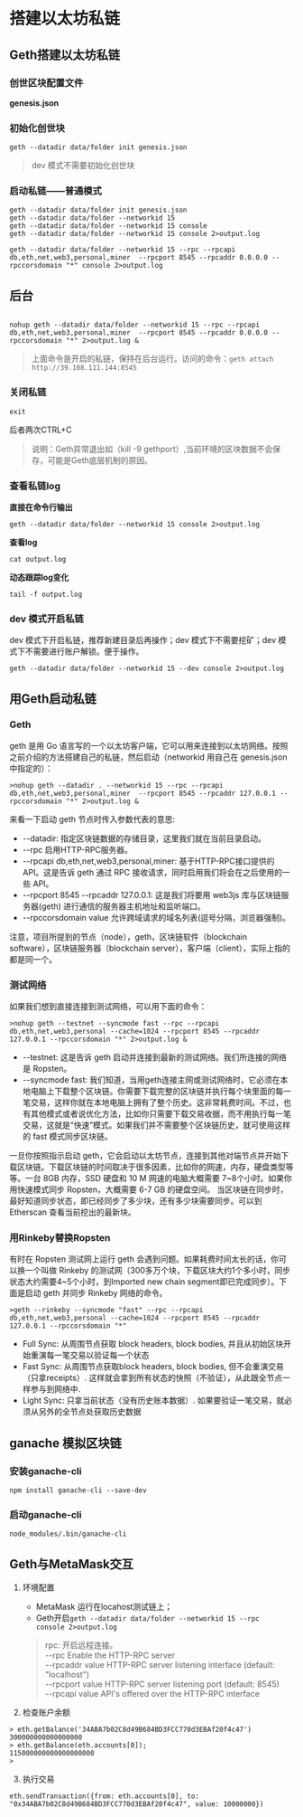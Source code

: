 # 搭建以太坊私链

## Geth搭建以太坊私链

### 创世区块配置文件

**genesis.json**




### 初始化创世块

```
geth --datadir data/folder init genesis.json
```
> dev 模式不需要初始化创世块
### 启动私链——普通模式

```
geth --datadir data/folder init genesis.json
geth --datadir data/folder --networkid 15
geth --datadir data/folder --networkid 15 console
geth --datadir data/folder --networkid 15 console 2>output.log
```
```
geth --datadir data/folder --networkid 15 --rpc --rpcapi db,eth,net,web3,personal,miner  --rpcport 8545 --rpcaddr 0.0.0.0 --rpccorsdomain "*" console 2>output.log
```
## 后台
```

nohup geth --datadir data/folder --networkid 15 --rpc --rpcapi db,eth,net,web3,personal,miner  --rpcport 8545 --rpcaddr 0.0.0.0 --rpccorsdomain "*" 2>output.log &
```
> 上面命令是开启的私链，保持在后台运行。访问的命令：`geth attach http://39.108.111.144:8545`
### 关闭私链

```
exit
```
后者两次CTRL+C

> 说明：Geth异常退出如（kill -9 gethport）,当前环境的区块数据不会保存，可能是Geth底层机制的原因。
### 查看私链log

**直接在命令行输出**
``` 
geth --datadir data/folder --networkid 15 console 2>output.log
```
**查看log**
```
cat output.log 
```
**动态跟踪log变化**
``` 
tail -f output.log 
```

### dev 模式开启私链

dev 模式下开启私链，推荐新建目录后再操作；dev 模式下不需要挖矿；dev 模式下不需要进行账户解锁。便于操作。
```
geth --datadir data/folder --networkid 15 --dev console 2>output.log

```

##  用Geth启动私链

### Geth
geth 是用 Go 语言写的一个以太坊客户端，它可以用来连接到以太坊网络。按照之前介绍的方法搭建自己的私链，然后启动（networkid 用自己在 genesis.json 中指定的）：
```
>nohup geth --datadir . --networkid 15 --rpc --rpcapi db,eth,net,web3,personal,miner  --rpcport 8545 --rpcaddr 127.0.0.1 --rpccorsdomain "*" 2>output.log &
```
来看一下启动 geth 节点时传入参数代表的意思:
- --datadir: 指定区块链数据的存储目录，这里我们就在当前目录启动。
- --rpc 启用HTTP-RPC服务器。
- --rpcapi db,eth,net,web3,personal,miner: 基于HTTP-RPC接口提供的API。这是告诉 geth 通过 RPC 接收请求，同时启用我们将会在之后使用的一些 API。
- --rpcport 8545 --rpcaddr 127.0.0.1: 这是我们将要用 web3js 库与区块链服务器(geth) 进行通信的服务器主机地址和监听端口。
- --rpccorsdomain value 允许跨域请求的域名列表(逗号分隔，浏览器强制)。

注意，项目所提到的节点（node），geth，区块链软件（blockchain software），区块链服务器（blockchain server），客户端（client），实际上指的都是同一个。
### 测试网络
如果我们想到直接连接到测试网络，可以用下面的命令：
```
>nohup geth --testnet --syncmode fast --rpc --rpcapi db,eth,net,web3,personal --cache=1024 --rpcport 8545 --rpcaddr 127.0.0.1 --rpccorsdomain "*" 2>output.log &
```
- --testnet: 这是告诉 geth 启动并连接到最新的测试网络。我们所连接的网络是 Ropsten。
- --syncmode fast: 我们知道，当用geth连接主网或测试网络时，它必须在本地电脑上下载整个区块链。你需要下载完整的区块链并执行每个块里面的每一笔交易，这样你就在本地电脑上拥有了整个历史。这非常耗费时间。不过，也有其他模式或者说优化方法，比如你只需要下载交易收据，而不用执行每一笔交易，这就是“快速”模式。如果我们并不需要整个区块链历史，就可使用这样的 fast 模式同步区块链。

一旦你按照指示启动 geth，它会启动以太坊节点，连接到其他对端节点并开始下载区块链。下载区块链的时间取决于很多因素，比如你的网速，内存，硬盘类型等等。一台 8GB 内存，SSD 硬盘和 10 M 网速的电脑大概需要 7~8个小时。如果你用快速模式同步 Ropsten，大概需要 6-7 GB 的硬盘空间。
当区块链在同步时，最好知道同步状态，即已经同步了多少块，还有多少块需要同步。可以到 Etherscan 查看当前挖出的最新块。
###  用Rinkeby替换Ropsten
有时在 Ropsten 测试网上运行 geth 会遇到问题。如果耗费时间太长的话，你可以换一个叫做 Rinkeby 的测试网（300多万个块，下载区块大约1个多小时，同步状态大约需要4~5个小时，到Imported new chain segment即已完成同步）。下面是启动 geth 并同步 Rinkeby 网络的命令。
```
>geth --rinkeby --syncmode "fast" --rpc --rpcapi db,eth,net,web3,personal --cache=1024 --rpcport 8545 --rpcaddr 127.0.0.1 --rpccorsdomain "*"
```
- Full Sync: 从周围节点获取 block headers, block bodies, 并且从初始区块开始重演每一笔交易以验证每一个状态
- Fast Sync: 从周围节点获取block headers, block bodies, 但不会重演交易（只拿receipts）. 这样就会拿到所有状态的快照（不验证），从此跟全节点一样参与到网络中.
- Light Sync: 只拿当前状态（没有历史账本数据）. 如果要验证一笔交易，就必须从另外的全节点处获取历史数据


##  ganache 模拟区块链

### 安装ganache-cli
```
npm install ganache-cli --save-dev
```
### 启动ganache-cli


```
node_modules/.bin/ganache-cli
```


## Geth与MetaMask交互
1. 环境配置
    - MetaMask 运行在locahost测试链上；
    - Geth开启`geth --datadir data/folder --networkid 15 --rpc   console 2>output.log`
    > rpc: 开启远程连接。     
    > --rpc                  Enable the HTTP-RPC server   
    > --rpcaddr value        HTTP-RPC server listening interface (default: "localhost")     
    > --rpcport value        HTTP-RPC server listening port (default: 8545)   
    > --rpcapi value         API's offered over the HTTP-RPC interface

2. 检查账户余额
```
> eth.getBalance('34ABA7b02C8d49B684BD3FCC770d3EBAf20f4c47')
300000000000000000
> eth.getBalance(eth.accounts[0]);
115000000000000000000
> 
```
3. 执行交易
```
eth.sendTransaction({from: eth.accounts[0], to: "0x34ABA7b02C8d49B684BD3FCC770d3EBAf20f4c47", value: 10000000})
```
